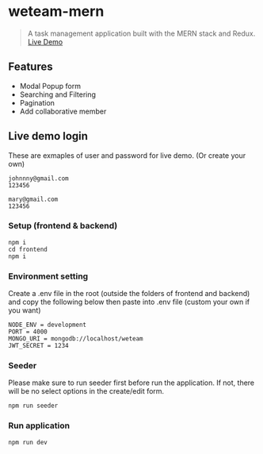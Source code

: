 # weteam-mern

> A task management application built with the MERN stack and Redux.
> [Live Demo](https://weteam-mern.herokuapp.com/)

## Features

- Modal Popup form
- Searching and Filtering
- Pagination
- Add collaborative member

## Live demo login
These are exmaples of user and password for live demo. (Or create your own)

```
johnnny@gmail.com
123456

mary@gmail.com
123456
```

### Setup (frontend & backend)

```
npm i
cd frontend
npm i
```

### Environment setting

Create a .env file in the root (outside the folders of frontend and backend)
and copy the following below then paste into .env file (custom your own if you want)

```
NODE_ENV = development
PORT = 4000
MONGO_URI = mongodb://localhost/weteam
JWT_SECRET = 1234
```

### Seeder
Please make sure to run seeder first before run the application. If not, there will be no select options in the create/edit form. 

```
npm run seeder
```

### Run application

```
npm run dev
```
